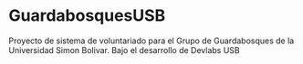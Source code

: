 GuardabosquesUSB
============
Proyecto de sistema de voluntariado para el Grupo de Guardabosques de la Universidad Simon Bolivar. Bajo el desarrollo de Devlabs USB

